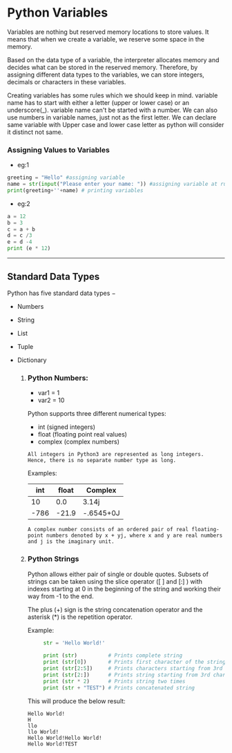 # Python Variables

Variables are nothing but reserved memory locations to store values. It means that when we create a variable, we reserve some space in the memory.

Based on the data type of a variable, the interpreter allocates memory and decides what can be stored in the reserved memory. Therefore, by assigning different data types to the variables, we can store integers, decimals or characters in these variables.

Creating variables has some rules which we should keep in mind.
variable name  has to start with either a letter (upper or lower case) or an underscore(_).
variable name can't be started with a number.
We can also use numbers in variable names, just not as the first letter.
We can declare same variable with Upper case and lower case letter as python will consider it distinct not same.

### Assigning Values to Variables
* eg:1
```python
greeting = "Hello" #assigning variable
name = str(input("Please enter your name: ")) #assigning variable at runtime
print(greeting+''+name) # printing variables
```
* eg:2
```python
a = 12
b = 3
c = a + b
d = c /3
e = d -4
print (e * 12)
```
- - - -
## Standard Data Types
Python has five standard data types −
* Numbers
* String
* List
* Tuple
* Dictionary

    1. ### Python Numbers:
        * var1 = 1
        * var2 = 10
        
        Python supports three different numerical types:
        * int (signed integers)
        * float (floating point real values)
        * complex (complex numbers)
        
       ```All integers in Python3 are represented as long integers. Hence, there is no separate number type as long.```
        
        Examples:
        
        int  | float | Complex
        ------------- | ------------- | -------------
        10  |    0.0     |  3.14j
        -786  | -21.9  |  -.6545+0J
        
        ```A complex number consists of an ordered pair of real floating-point numbers denoted by x + yj, where x and y are real numbers and j is the imaginary unit.```
             
    2. ### Python Strings
        Python allows either pair of single or double quotes. Subsets of strings can be taken using the slice operator ([ ] and [:] ) with indexes starting at 0 in the beginning of the string and working their way from -1 to the end.
        
        The plus (+) sign is the string concatenation operator and the asterisk (*) is the repetition operator.
        
        Example:
            
        ```python
             str = 'Hello World!'
             
             print (str)          # Prints complete string
             print (str[0])       # Prints first character of the string
             print (str[2:5])     # Prints characters starting from 3rd to 5th
             print (str[2:])      # Prints string starting from 3rd character
             print (str * 2)      # Prints string two times
             print (str + "TEST") # Prints concatenated string
        ```
             
        This will produce the below result:
        ```text
        Hello World!
        H
        llo
        llo World!
        Hello World!Hello World!
        Hello World!TEST
        ```
        
             
        